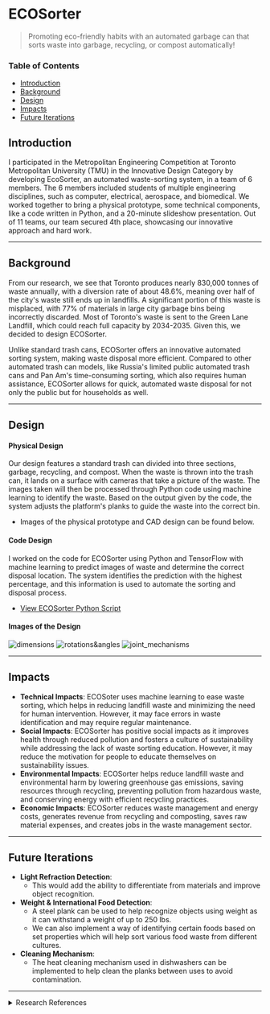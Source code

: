 # ECOSorter
> Promoting eco-friendly habits with an automated garbage can that sorts waste into garbage, recycling, or compost automatically!

### Table of Contents
- [Introduction](https://github.com/abs5467/EcoSorter#introduction)
- [Background](https://github.com/abs5467/EcoSorter#background)
- [Design](https://github.com/abs5467/EcoSorter#design)
- [Impacts](https://github.com/abs5467/EcoSorter#impacts)
- [Future Iterations](https://github.com/abs5467/EcoSorter#future-iterations)

## Introduction
I participated in the Metropolitan Engineering Competition at Toronto Metropolitan University (TMU) in the Innovative Design Category by developing EcoSorter, an automated waste-sorting system, in a team of 6 members. The 6 members included students of multiple engineering disciplines, such as computer, electrical, aerospace, and biomedical. We worked together to bring a physical prototype, some technical components, like a code written in Python, and a 20-minute slideshow presentation. Out of 11 teams, our team secured 4th place, showcasing our innovative approach and hard work.

---
## Background
From our research, we see that Toronto produces nearly 830,000 tonnes of waste annually, with a diversion rate of about 48.6%, meaning over half of the city's waste still ends up in landfills. A significant portion of this waste is misplaced, with 77% of materials in large city garbage bins being incorrectly discarded. Most of Toronto's waste is sent to the Green Lane Landfill, which could reach full capacity by 2034-2035. Given this, we decided to design ECOSorter.

Unlike standard trash cans, ECOSorter offers an innovative automated sorting system, making waste disposal more efficient. Compared to other automated trash can models, like Russia's limited public automated trash cans and Pan Am's time-consuming sorting, which also requires human assistance, ECOSorter allows for quick, automated waste disposal for not only the public but for households as well.

---
## Design
#### Physical Design
Our design features a standard trash can divided into three sections, garbage, recycling, and compost. When the waste is thrown into the trash can, it lands on a surface with cameras that take a picture of the waste. The images taken will then be processed through Python code using machine learning to identify the waste. Based on the output given by the code, the system adjusts the platform's planks to guide the waste into the correct bin. 

- Images of the physical prototype and CAD design can be found below.

#### Code Design
I worked on the code for ECOSorter using Python and TensorFlow with machine learning to predict images of waste and determine the correct disposal location. The system identifies the prediction with the highest percentage, and this information is used to automate the sorting and disposal process.

- [View ECOSorter Python Script](./ECOSorter.py)

#### Images of the Design
![dimensions](https://github.com/user-attachments/assets/3ed3ce73-f3b1-4a28-ae9e-c24a5939f5d3)
![rotations&angles](https://github.com/user-attachments/assets/41ba48b5-5f2f-4e95-a05b-2893d21ef217)
![joint_mechanisms](https://github.com/user-attachments/assets/c589e3ba-1bb0-4f3e-bb35-52b8072c8469)

---
## Impacts
- **Technical Impacts**:
ECOSoter uses machine learning to ease waste sorting, which helps in reducing landfill waste and minimizing the need for human intervention. However, it may face errors in waste identification and may require regular maintenance.
- **Social Impacts**:
ECOSorter has positive social impacts as it improves health through reduced pollution and fosters a culture of sustainability while addressing the lack of waste sorting education. However, it may reduce the motivation for people to educate themselves on sustainability issues.
- **Environmental Impacts**:
ECOSorter helps reduce landfill waste and environmental harm by lowering greenhouse gas emissions, saving resources through recycling, preventing pollution from hazardous waste, and conserving energy with efficient recycling practices.
- **Economic Impacts**:
ECOSorter reduces waste management and energy costs, generates revenue from recycling and composting, saves raw material expenses, and creates jobs in the waste management sector.

---
## Future Iterations
- **Light Refraction Detection**:
  - This would add the ability to differentiate from materials and improve object recognition.
- **Weight & International Food Detection**:
  - A steel plank can be used to help recognize objects using weight as it can withstand a weight of up to 250 lbs.
  - We can also implement a way of identifying certain foods based on set properties which will help sort various food waste from different cultures.
- **Cleaning Mechanism**:
  - The heat cleaning mechanism used in dishwashers can be implemented to help clean the planks between uses to avoid contamination.
---

<details>
  <summary>Research References</summary>
  
1. Waste Strategy - City of Toronto. [Link to source](https://www.toronto.ca/services-payments/recycling-organics-garbage/waste-management/waste-strategy/)
2. Solid Waste Reports & Diversion Rates. [Link to source](https://www.toronto.ca/services-payments/recycling-organics-garbage/solid-waste-reports/)
3. CBC News on Torontoians making mistakes with what ends up in their trash. [Link to source](https://www.cbc.ca/news/canada/toronto/toronto-extra-large-bins-1.3329217#:~:text=Mike%20Layton%20tweeted%20a%20chart,have%20been%20in%20the%20trash)
4. Toronto Pan Am Waste Sorting Machine. [Link to source](https://www.tpasc.ca/content/toronto-pan-am-sports-centre-continues-embrace-sustainability-friendlier-reusable-takeout)
5. Environmental and Social Impact of Sustainable Waste Management. [Link to source](https://www.ljpwastesolutions.com/about-us/blogs/entryid/96/the-environmental-and-social-impact-of-sustainable-waste-management)
6. Pollution - World Bank. [Link to source](https://www.worldbank.org/en/topic/pollution#:~:text=Pollution%20stunts%20economic%20growth%2C%20exacerbates,end%20up%20suffering%20the%20most)
7. Why is it important to sort our waste properly? [Link to source](https://www.ecosystem.fr/en/article/198/why-is-it-important-to-sort-our-waste-properly 
)
8. Economic Impact and Challenges in Waste Management Article. [Link to source](https://www.jpsr.pharmainfo.in/Documents/Volumes/vol13issue03/jpsr13032109.pdf 
)
9. The Economic Impact of Food Waste. [Link to source](https://shapiroe.com/blog/economic-impact-of-food-waste-effects/)
</details>


